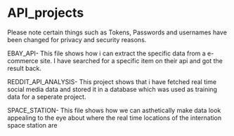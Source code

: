 # API_projects
Please note certain things such as Tokens, Passwords and usernames have been changed for privacy and security reasons.

EBAY_API- This file shows how i can extract the specific data from a e-commerce site. I have searched for a specific item on their api and got the result back.

REDDIT_API_ANALYSIS- This project shows that i have fetched real time social media data and stored it in a database which was used as training data for a seperate project.

SPACE_STATION- This file shows how we can asthetically make data look appealing to the eye about where the real time locations of the internation space station are
